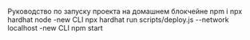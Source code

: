 Руководство по запуску  проекта на домашнем блокчейне
npm i
npx hardhat node
-new CLI
npx hardhat run scripts/deploy.js --network localhost
-new CLI
npm start